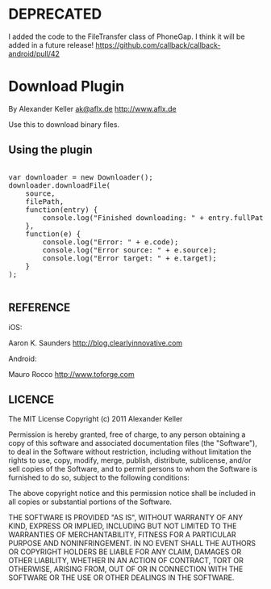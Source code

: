 # DEPRECATED #

I added the code to the FileTransfer class of PhoneGap. I think it will be added in a future release!
https://github.com/callback/callback-android/pull/42

# Download Plugin #
By Alexander Keller
   ak@aflx.de
   http://www.aflx.de

Use this to download binary files.

## Using the plugin ##

<pre>

var downloader = new Downloader();
downloader.downloadFile(
	source, 
	filePath, 
	function(entry) {
		console.log("Finished downloading: " + entry.fullPath);
	}, 
	function(e) {
		console.log("Error: " + e.code);
		console.log("Error source: " + e.source);
		console.log("Error target: " + e.target);
	}
);

</pre>

## REFERENCE ##

iOS:

Aaron K. Saunders
http://blog.clearlyinnovative.com

Android:

Mauro Rocco 
http://www.toforge.com

## LICENCE ##

The MIT License
Copyright (c) 2011 Alexander Keller

Permission is hereby granted, free of charge, to any person obtaining a copy of this 
software and associated documentation files (the "Software"), to deal in the Software 
without restriction, including without limitation the rights to use, copy, modify, 
merge, publish, distribute, sublicense, and/or sell copies of the Software, and to 
permit persons to whom the Software is furnished to do so, subject to the following 
conditions:

The above copyright notice and this permission notice shall be included in all copies 
or substantial portions of the Software.

THE SOFTWARE IS PROVIDED "AS IS", WITHOUT WARRANTY OF ANY KIND, EXPRESS OR IMPLIED, 
INCLUDING BUT NOT LIMITED TO THE WARRANTIES OF MERCHANTABILITY, FITNESS FOR A PARTICULAR 
PURPOSE AND NONINFRINGEMENT. IN NO EVENT SHALL THE AUTHORS OR COPYRIGHT HOLDERS BE 
LIABLE FOR ANY CLAIM, DAMAGES OR OTHER LIABILITY, WHETHER IN AN ACTION OF CONTRACT, 
TORT OR OTHERWISE, ARISING FROM, OUT OF OR IN CONNECTION WITH THE SOFTWARE OR THE USE 
OR OTHER DEALINGS IN THE SOFTWARE.
